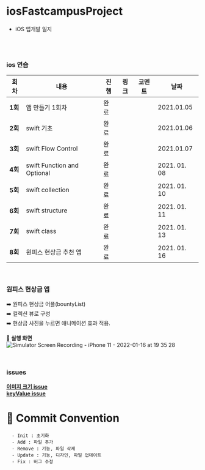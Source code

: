 # iosFastcampusProject







- iOS 앱개발 일지



</br>

</br>





### ios 연습

| 회차    | 내용 | 진행 | 링크 | 코멘트 | 날짜 |
| ------- | ---- | ---- | ---- | ------ | ---- |
| **1회** | 앱 만들기 1회차 | 완료 |      |        | 2021.01.05 |
| **2회** | swift 기초 | 완료 |      |        | 2021.01.06 |
| **3회** | swift Flow Control | 완료 |      |        | 2021.01.07 |
| **4회** | swift Function and Optional | 완료 |      |        | 2021. 01. 08 |
| **5회** | swift collection | 완료 |      |        | 2021. 01. 10 |
| **6회** | swift structure | 완료 |      |        | 2021. 01. 11 |
| **7회** | swift class | 완료 |      |        | 2021. 01. 13 |
| **8회** | 원피스 현상금 추천 앱 | 완료 |      |        | 2021. 01. 16 |

</br>

### 원피스 현상금 앱</br>
 ➡️ 원피스 현상금 어플(bountyList)</br>
 ➡️ 컬렉션 뷰로 구성</br>
 ➡️ 현상금 사진을 누르면 애니메이션 효과 적용.</br>
 
**📲 실행 화면 </br>**
![Simulator Screen Recording - iPhone 11 - 2022-01-16 at 19 35 28](https://user-images.githubusercontent.com/77050826/149656549-19ff9af7-b94e-4d57-bee6-733d55cf2a5f.gif)


</br>

### issues

[**이미지 크기 issue**](https://github.com/MoSonLee/iosFastcampusProject/issues/1#issue-1101945578) </br>
[**keyValue issue**](https://github.com/MoSonLee/iosFastcampusProject/issues/3#issue-1103370996)

# :memo: Commit Convention

```
  - Init : 초기화
  - Add : 파일 추가
  - Remove : 기능, 파일 삭제
  - Update : 기능, 디자인, 파일 업데이트
  - Fix : 버그 수정
```

<br></br>





